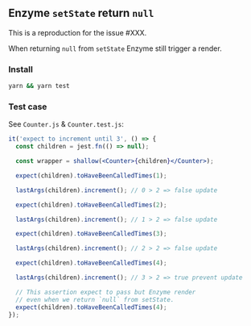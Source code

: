 ## Enzyme `setState` return `null`

This is a reproduction for the issue #XXX.

When returning `null` from `setState` Enzyme still trigger a render.

### Install

```sh
yarn && yarn test
```

### Test case

See `Counter.js` & `Counter.test.js`:

```jsx
it('expect to increment until 3', () => {
  const children = jest.fn(() => null);

  const wrapper = shallow(<Counter>{children}</Counter>);

  expect(children).toHaveBeenCalledTimes(1);

  lastArgs(children).increment(); // 0 > 2 => false update

  expect(children).toHaveBeenCalledTimes(2);

  lastArgs(children).increment(); // 1 > 2 => false update

  expect(children).toHaveBeenCalledTimes(3);

  lastArgs(children).increment(); // 2 > 2 => false update

  expect(children).toHaveBeenCalledTimes(4);

  lastArgs(children).increment(); // 3 > 2 => true prevent update

  // This assertion expect to pass but Enzyme render
  // even when we return `null` from setState.
  expect(children).toHaveBeenCalledTimes(4);
});
```
